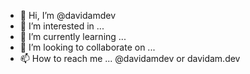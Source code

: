 - 👋 Hi, I’m @davidamdev
- 👀 I’m interested in ...
- 🌱 I’m currently learning ...
- 💞️ I’m looking to collaborate on ...
- 📫 How to reach me ... @davidamdev or davidam.dev

<!---
davidamdev/davidamdev is a ✨ special ✨ repository because its `README.md` (this file) appears on your GitHub profile.
You can click the Preview link to take a look at your changes.
--->
